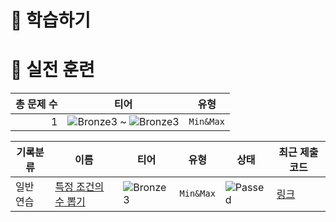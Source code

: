 # 📖 학습하기

# 🥇 실전 훈련
|총 문제 수|티어|유형|
|---:|---|---|
|1|![Bronze3][b3] ~ ![Bronze3][b3]|`Min&Max`|

|기록분류|이름|티어|유형|상태|최근 제출 코드|
|---|---|---|---|---|---|
|일반 연습|[특정 조건의 수 뽑기](https://www.codetree.ai/training-field/search/problems/draw-number-of-specific-conditions)|![Bronze3][b3]|`Min&Max`|![Passed][passed]|[링크](https://github.com/ws19999/codetree-TILs/blob/main/241016/%ED%8A%B9%EC%A0%95%20%EC%A1%B0%EA%B1%B4%EC%9D%98%20%EC%88%98%20%EB%BD%91%EA%B8%B0/draw-number-of-specific-conditions.kt)|










[b5]: https://img.shields.io/badge/Bronze_5-%235D3E31.svg
[b4]: https://img.shields.io/badge/Bronze_4-%235D3E31.svg
[b3]: https://img.shields.io/badge/Bronze_3-%235D3E31.svg
[b2]: https://img.shields.io/badge/Bronze_2-%235D3E31.svg
[b1]: https://img.shields.io/badge/Bronze_1-%235D3E31.svg
[s5]: https://img.shields.io/badge/Silver_5-%23394960.svg
[s4]: https://img.shields.io/badge/Silver_4-%23394960.svg
[s3]: https://img.shields.io/badge/Silver_3-%23394960.svg
[s2]: https://img.shields.io/badge/Silver_2-%23394960.svg
[s1]: https://img.shields.io/badge/Silver_1-%23394960.svg
[g5]: https://img.shields.io/badge/Gold_5-%23FFC433.svg
[g4]: https://img.shields.io/badge/Gold_4-%23FFC433.svg
[g3]: https://img.shields.io/badge/Gold_3-%23FFC433.svg
[g2]: https://img.shields.io/badge/Gold_2-%23FFC433.svg
[g1]: https://img.shields.io/badge/Gold_1-%23FFC433.svg
[p5]: https://img.shields.io/badge/Platinum_5-%2376DDD8.svg
[p4]: https://img.shields.io/badge/Platinum_4-%2376DDD8.svg
[p3]: https://img.shields.io/badge/Platinum_3-%2376DDD8.svg
[p2]: https://img.shields.io/badge/Platinum_2-%2376DDD8.svg
[p1]: https://img.shields.io/badge/Platinum_1-%2376DDD8.svg
[passed]: https://img.shields.io/badge/Passed-%23009D27.svg
[failed]: https://img.shields.io/badge/Failed-%23D24D57.svg
[easy]: https://img.shields.io/badge/쉬움-%235cb85c.svg?for-the-badge
[medium]: https://img.shields.io/badge/보통-%23FFC433.svg?for-the-badge
[hard]: https://img.shields.io/badge/어려움-%23D24D57.svg?for-the-badge